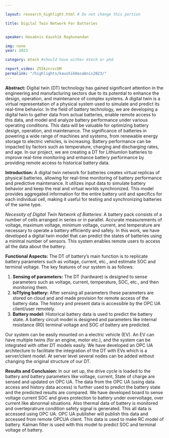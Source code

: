 ```yaml
---

layout: research_highlight.html # Do not change this portion

title: Digital Twin Network For Batteries


speaker: Hasabnis Kaushik Raghunandan

img: none
year: 2023

category: mtech #should have either mtech or phd

report_video: Z55kznrvcOM
permalink: "/highlights/kaushikHasabnis2023/"
---
```


**Abstract:**
Digital twin (DT) technology has gained significant attention in the engineering and manufacturing sectors due to its potential to enhance the design, operation, and maintenance of complex systems. A digital twin is a virtual representation of a physical system used to simulate and predict its real-time behavior. In the field of battery technology, we are developing a digital twin to gather data from actual batteries, enable remote access to this data, and model and analyze battery performance under various operating conditions. This data will be valuable for optimizing battery design, operation, and maintenance. The significance of batteries in powering a wide range of machines and systems, from renewable energy storage to electric vehicles, is increasing. Battery performance can be impacted by factors such as temperature, charging and discharging rates, and age. In our project, we are creating a DT for LithiumIon batteries to improve real-time monitoring and enhance battery performance by providing remote access to historical battery data.

**Introduction:**
A digital twin network for batteries creates virtual replicas of physical batteries, allowing for real-time monitoring of battery performance and predictive maintenance. It utilizes input data to simulate battery behavior and keep the real and virtual worlds synchronized. This model provides aggregated information for the entire battery unit and specifics for each individual cell, making it useful for testing and synchronizing batteries of the same type.

*Necessity of Digital Twin Network of Batteries:* A battery pack consists of a number of cells arranged in series or in parallel. Accurate measurements of voltage, maximum
voltage, minimum voltage, current, and temperature are necessary to operate a battery efficiently and safely. In this work, we have developed a digital twin model that can predict the states of batteries using a minimal number of sensors. This system enables remote users to access all the data about the battery.

**Functional Aspects:**
The DT of battery’s main function is to replicate battery parameters such as voltage, current, etc., and estimate SOC and terminal voltage. The key features of our system is as follows:
1. **Sensing of parameters:** The DT (hardware) is designed to sense parameters such as voltage, current, temperature, SOC, etc., and then monitoring them.
2. **IoTfying battery:** After sensing all parameters these parameters are stored on cloud and and made provision for remote access of the battery data. The history and present data is accessible by the OPC UA client/user remotely.
3. **Battery model:** Historical battery data is used to predict the battery state. A battery circuit model is designed and parameters like internal resistance (R0) terminal voltage and SOC of battery are predicted.
   
Our system can be easily mounted on a electric vehicle (EV). An EV can have multiple twins (for an engine, motor etc.), and the system can be integrated with other DT models easily. We have developed an OPC UA architecture to facilitate the integration of the DT with EVs which is a server/client model. At server level several nodes can be added without changing the original structure of our DT.

**Results and Conclusion:**
In our set up, the drive cycle is loaded to the battery and battery parameters like voltage, current, State of charge are sensed and updated on OPC UA. The data from the OPC UA (using data access and history data access) is further used to predict the battery state and the predicted results are compared. We have developed board to sense voltage current SOC and gives protection to battery under overvoltage, over current like abnormal situations. Also thermal data of battery is monitored and overtepratrure condition safety signal is generated. This all data is accessed using OPC UA. OPC UA publisher will publish this data and accessed from remote OPCUA client. This data is used to make RC model of battery. Kalman filter is used with this model to predict SOC and terminal voltage of battery.
